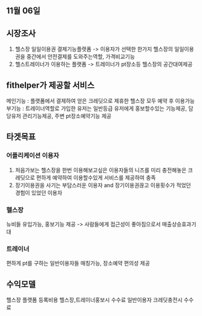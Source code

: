 ## 11월 06일 

## 시장조사
1. 헬스장 일일이용권 결제기능플랫폼 -> 이용자가 선택한 한가지 헬스장의 일일이용권을 중간에서 안전결제를 도와주는역할, 가격비교기능  
2. 헬스트레이너가 이용하는 플랫폼 -> 트레이너가 pt장소등 헬스장의 공간대여제공  

## fithelper가 제공할 서비스
메인기능 : 플랫폼에서 결제하여 얻은 크레딧으로 제휴한 헬스장 모두 예약 후 이용가능   
부기능 : 트레이너역할로 가입한 유저는 일반등급 유저에게 홍보할수있는 기능제공, 담당유저 관리기능제공, 주변 pt장소예약기능 제공

## 타겟목표
### 어플리케이션 이용자
1. 처음가보는 헬스장을 한번 이용해보고싶은 이용자들의 니즈를 미리 충전해놓은 크레딧으로 편하게 예약하여 이용할수있게 서비스를 제공하여 충족   
2. 장기이용권을 사기는 부담스러운 이용자 and 장기이용권끊고 이용횟수가 적었던 경험이 있었던 이용자  

### 헬스장
뉴비들 유입가능, 홍보기능 제공 -> 사람들에게 접근성이 좋아짐으로서 매출상승효과기대   

### 트레이너
편하게 pt를 구하는 일반이용자들 매칭가능, 장소예약 편의성 제공   




## 수익모델
헬스장 플랫폼 등록비용
헬스장,트레이너홍보시 수수료
일반이용자 크레딧충전시 수수료
 
